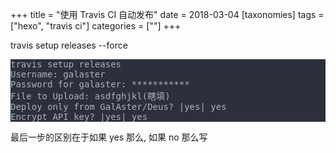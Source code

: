 +++
title = "使用 Travis CI 自动发布"
date = 2018-03-04
[taxonomies]
tags = ["hexo", "travis ci"]
categories = [""]
+++

<p>travis setup releases --force</p><pre style="background-color:#2b303b;">
<span style="color:#abb2bf;">travis setup releases
</span><span style="color:#abb2bf;">Username: galaster
</span><span style="color:#abb2bf;">Password for galaster: ***********
</span><span style="color:#abb2bf;">File to Upload: asdfghjkl(瞎填)
</span><span style="color:#abb2bf;">Deploy only from GalAster/Deus? |yes| yes
</span><span style="color:#abb2bf;">Encrypt API key? |yes| yes</span></pre>
<p>最后一步的区别在于如果 yes 那么, 如果 no 那么写</p>
